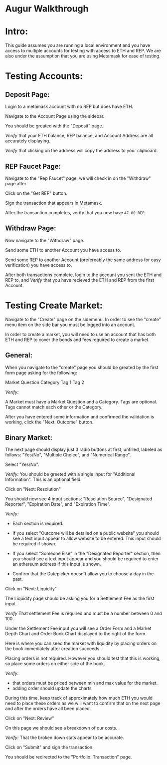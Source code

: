 Augur Walkthrough
==================

# Intro:

This guide assumes you  are running a local environment and you have access to multiple accounts for testing with access to ETH and REP. We are also under the assumption that you are using Metamask for ease of testing. 

# Testing Accounts:

## Deposit Page:

Login to a metamask account with no REP but does have ETH.

Navigate to the Account Page using the sidebar.

You should be greated with the "Deposit" page.

*Verify* that your ETH balance, REP balance, and Account Address are all accurately displaying.

*Verify* that clicking on the address will copy the address to your clipboard.

## REP Faucet Page:

Navigate to the "Rep Faucet" page, we will check in on the "Withdraw" page after.

Click on the "Get REP" button.

Sign the transaction that appears in Metamask.

After the transaction completes, verify that you now have `47.00 REP`.

## Withdraw Page:

Now navigate to the "Withdraw" page.

Send some ETH to another Account you have access to.

Send some REP to another Account (prefereably the same address for easy verification) you have access to.

After both transactions complete, login to the account you sent the ETH and REP to, and *Verify* that you have recieved the ETH and REP from the first Account.

# Testing Create Market:

Navigate to the "Create" page on the sidemenu. In order to see the "create" menu item on the side bar you must be logged into an account.

In order to create a market, you will need to use an account that has both ETH and REP to cover the bonds and fees required to create a market.

## General:

When you navigate to the "create" page you should be greated by the first form page asking for the following:

Market Question
Category
Tag 1
Tag 2

*Verify:* 

A Market must have a Market Question and a Category.
Tags are optional.
Tags cannot match each other or the Category.

After you have entered some information and confirmed the validation is working, click the "Next: Outcome" button.

## Binary Market:

The next page should display just 3 radio buttons at first, unfilled, labeled as follows: "Yes/No", "Multiple Choice", and "Numerical Range".

Select "Yes/No". 

*Verify:* You should be greeted with a single input for "Additional Information". This is an optional field.

Click on "Next: Resolution"

You should now see 4 input sections: "Resolution Source", "Designated Reporter", "Expiration Date", and "Expiration Time". 

*Verify:*

- Each section is required.

- If you select "Outcome will be detailed on a public website" you should see a text input appear to allow website to be entered. This input should be required if shown.

- If you select "Someone Else" in the "Designated Reporter" section, then you should see a text input appear and you should be required to enter an ethereum address if this input is shown.

- Confirm that the Datepicker doesn't allow you to choose a day in the past. 

Click on "Next: Liquidity"

The Liquidity page should be asking you for a Settlement Fee as the first input. 

*Verify* That settlement Fee is required and must be a number between 0 and 100.

Under the Settlement Fee input you will see a Order Form and a Market Depth Chart and Order Book Chart displayed to the right of the form.

Here is where you can seed the market with liquidity by placing orders on the book immediately after creation succeeds. 

Placing orders is not required. However you should test that this is working, so place some orders on either side of the book.

*Verify:* 

- that orders must be priced between min and max value for the market.
- adding order should update the charts

During this time, keep track of approximately how much ETH you would need to place these orders as we will want to confirm that on the next page and after the orders have all been placed. 

Click on "Next: Review"

On this page we should see a breakdown of our costs. 

*Verify:* That the broken down stats appear to be accurate.

Click on "Submit" and sign the transaction. 

You should be redirected to the "Portfolio: Transaction" page.


